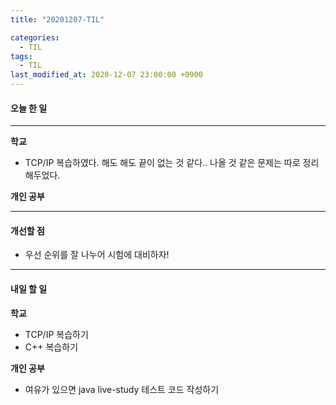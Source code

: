 ```yaml
---
title: "20201207-TIL"

categories:
  - TIL
tags:
  - TIL
last_modified_at: 2020-12-07 23:00:00 +0900
---
```


#### 오늘 한 일

---

__학교__
 
 - TCP/IP 복습하였다. 해도 해도 끝이 없는 것 같다.. 나올 것 같은 문제는 따로 정리 해두었다.  

__개인 공부__

---

#### 개선할 점

 - 우선 순위를 잘 나누어 시험에 대비하자!

---

#### 내일 할 일

__학교__

 - TCP/IP 복습하기
 - C++ 복습하기

__개인 공부__

 - 여유가 있으면 java live-study 테스트 코드 작성하기
